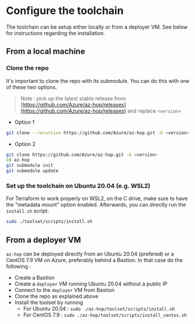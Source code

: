 # Configure the toolchain
The toolchain can be setup either locally or from a deployer VM. See below for instructions regarding the installation.

## From a local machine
### Clone the repo
It's important to clone the repo with its submodule. You can do this with one of these two options.

> Note : pick up the latest stable release from [https://github.com/Azure/az-hop/releases](https://github.com/Azure/az-hop/releases) and replace `<version>`

- Option 1
```bash
git clone --recursive https://github.com/Azure/az-hop.git -b <version>
```
 
- Option 2
```bash
git clone https://github.com/Azure/az-hop.git -b <version>
cd az-hop
git submodule init
git submodule update
```

### Set up the toolchain on Ubuntu 20.04 (e.g. WSL2)
For Terraform to work properly on  WSL2, on the C drive, make sure to have the "metadata mount" option enabled.
Afterwards, you can directly run the `install.sh`  script: 

```bash
sudo ./toolset/scripts/install.sh
```

## From a deployer VM
`az-hop` can be deployed directly from an Ubuntu 20.04 (prefered) or a CentOS 7.9 VM on Azure, preferably behind a Bastion.
In that case do the following :

- Create a Bastion
- Create a `deployer` VM running Ubuntu 20.04 without a public IP
- Connect to the `deployer` VM from Bastion
- Clone the repo as explained above
- Install the toolset by running 
  - For Ubuntu 20.04 : `sudo ./az-hop/toolset/scripts/install.sh`
  - For CentOS 7.9 : `sudo ./az-hop/toolset/scripts/install_centos.sh`

